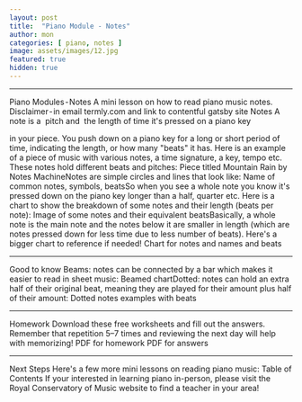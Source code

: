 ```yaml
---
layout: post
title:  "Piano Module - Notes"
author: mon
categories: [ piano, notes ]
image: assets/images/12.jpg
featured: true
hidden: true
---
```

---

Piano Modules - Notes
A mini lesson on how to read piano music notes.
Disclaimer - in email termly.com and link to contentful gatsby site
Notes
A note is a 
pitch and 
the length of time it's pressed on a piano key


in your piece. You push down on a piano key for a long or short period of time, indicating the length, or how many "beats" it has.
Here is an example of a piece of music with various notes, a time signature, a key, tempo etc. These notes hold different beats and pitches:
Piece titled Mountain Rain by Notes MachineNotes are simple circles and lines that look like:
Name of common notes, symbols, beatsSo when you see a whole note you know it's pressed down on the piano key longer than a half, quarter etc.
Here is a chart to show the breakdown of some notes and their length (beats per note):
Image of some notes and their equivalent beatsBasically, a whole note is the main note and the notes below it are smaller in length (which are notes pressed down for less time due to less number of beats).
Here's a bigger chart to reference if needed!
Chart for notes and names and beats

---

Good to know
Beams: notes can be connected by a bar which makes it easier to read in sheet music:
Beamed chartDotted: notes can hold an extra half of their original beat, meaning they are played for their amount plus half of their amount:
Dotted notes examples with beats

---

Homework
Download these free worksheets and fill out the answers. Remember that repetition 5–7 times and reviewing the next day will help with memorizing!
PDF for homework
PDF for answers 

---

Next Steps
Here's a few more mini lessons on reading piano music:
Table of Contents
If your interested in learning piano in-person, please visit the Royal Conservatory of Music website  to find a teacher in your area!
